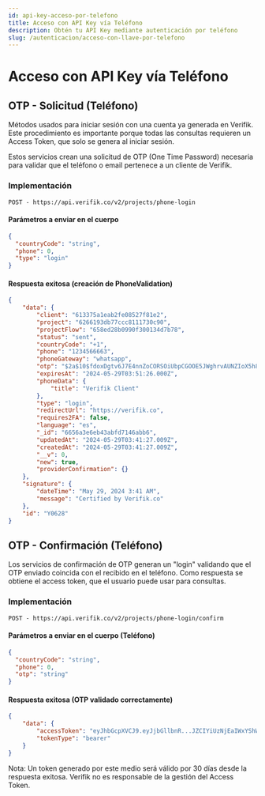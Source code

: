 ```yaml
---
id: api-key-acceso-por-telefono
title: Acceso con API Key vía Teléfono
description: Obtén tu API Key mediante autenticación por teléfono
slug: /autenticacion/acceso-con-llave-por-telefono
---
```


# Acceso con API Key vía Teléfono

## OTP - Solicitud (Teléfono)

Métodos usados para iniciar sesión con una cuenta ya generada en Verifik. Este procedimiento es importante porque todas las consultas requieren un Access Token, que solo se genera al iniciar sesión.

Estos servicios crean una solicitud de OTP (One Time Password) necesaria para validar que el teléfono o email pertenece a un cliente de Verifik.

### Implementación

`POST - https://api.verifik.co/v2/projects/phone-login`

#### Parámetros a enviar en el cuerpo

```json
{
  "countryCode": "string",
  "phone": 0,
  "type": "login"
}
```

#### Respuesta exitosa (creación de PhoneValidation)

```json
{
    "data": {
        "client": "613375a1eab2fe08527f81e2",
        "project": "6266193db77ccc8111730c90",
        "projectFlow": "658ed28b0990f300134d7b78",
        "status": "sent",
        "countryCode": "+1",
        "phone": "1234566663",
        "phoneGateway": "whatsapp",
        "otp": "$2a$10$fdoxDgtv6J7E4nnZoCORSOiUbpCGOOE5JWghrvAUNZIoX5h81zJLq",
        "expiresAt": "2024-05-29T03:51:26.000Z",
        "phoneData": {
            "title": "Verifik Client"
        },
        "type": "login",
        "redirectUrl": "https://verifik.co",
        "requires2FA": false,
        "language": "es",
        "_id": "6656a3e6eb43abfd7146abb6",
        "updatedAt": "2024-05-29T03:41:27.009Z",
        "createdAt": "2024-05-29T03:41:27.009Z",
        "__v": 0,
        "new": true,
        "providerConfirmation": {}
    },
    "signature": {
        "dateTime": "May 29, 2024 3:41 AM",
        "message": "Certified by Verifik.co"
    },
    "id": "Y0628"
}
```

## OTP - Confirmación (Teléfono)

Los servicios de confirmación de OTP generan un "login" validando que el OTP enviado coincida con el recibido en el teléfono. Como respuesta se obtiene el access token, que el usuario puede usar para consultas.

### Implementación

`POST - https://api.verifik.co/v2/projects/phone-login/confirm`

#### Parámetros a enviar en el cuerpo (Teléfono)

```json
{
  "countryCode": "string",
  "phone": 0,
  "otp": "string"
}
```

#### Respuesta exitosa (OTP validado correctamente)

```json
{
    "data": {
        "accessToken": "eyJhbGcpXVCJ9.eyJjbGllbnR...JZCIYiUzNjEaIWxYShWeBaRs",
        "tokenType": "bearer"
    }
}
```

Nota: Un token generado por este medio será válido por 30 días desde la respuesta exitosa. Verifik no es responsable de la gestión del Access Token.


